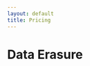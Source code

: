 ```yaml
---
layout: default
title: Pricing
---
```

<div class="wrapper">
	<h1>Data Erasure</h1>
</div>
<script async src="https://js.stripe.com/v3/pricing-table.js"></script>
<stripe-pricing-table pricing-table-id="prctbl_1MMxN2HduG3UDq9YNeKOLba4"
publishable-key="pk_test_51M4LvsHduG3UDq9YPelvJmXAKPotdCsDwgsznOFMZCZbMjlOUhjLBIwJdwTCtah4EzzF43dPBwJCW2UnVnGRgmDg00cwLGmaZT">
</stripe-pricing-table>
